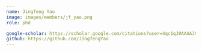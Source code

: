 ```yaml
---
name: Jingfeng Yao
image: images/members/jf_yao.png
role: phd

google-scholar: https://scholar.google.com/citations?user=4qc1qJ0AAAAJ&hl=zh-CN
github: https://github.com/JingfengYao
---
```

